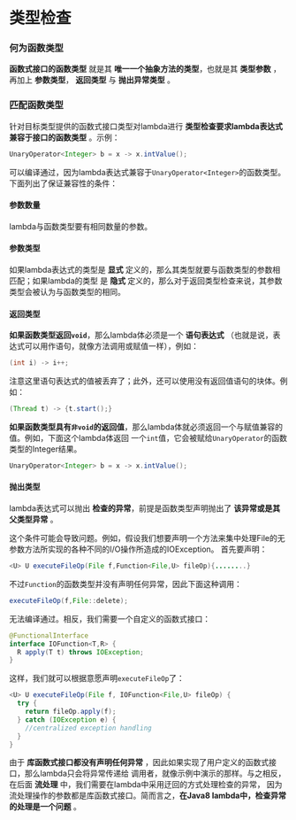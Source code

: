 类型检查
==========================
### 何为函数类型
**函数式接口的函数类型** 就是其 **唯一一个抽象方法的类型**，也就是其 **类型参数** ，再加上 **参数类型**，
**返回类型** 与 **抛出异常类型** 。

### 匹配函数类型
针对目标类型提供的函数式接口类型对lambda进行 **类型检查要求lambda表达式兼容于接口的函数类型** 。示例：
```java
UnaryOperator<Integer> b = x -> x.intValue();
```
可以编译通过，因为lambda表达式兼容于`UnaryOperator<Integer>`的函数类型。下面列出了保证兼容性的条件：
#### 参数数量
lambda与函数类型要有相同数量的参数。
#### 参数类型
如果lambda表达式的类型是 **显式** 定义的，那么其类型就要与函数类型的参数相匹配；如果lambda的类型
是 **隐式** 定义的，那么对于返回类型检查来说，其参数类型会被认为与函数类型的相同。
#### 返回类型
**如果函数类型返回`void`**，那么lambda体必须是一个 **语句表达式** （也就是说，表达式可以用作语句，就像方法调用或赋值一样），例如：
```java
(int i) -> i++;
```
注意这里语句表达式的值被丢弃了；此外，还可以使用没有返回值语句的块体。例如：
```java
(Thread t) -> {t.start();}
```
**如果函数类型具有`非void`的返回值**，那么lambda体就必须返回一个与赋值兼容的值。例如，下面这个lambda体返回
一个`int`值，它会被赋给`UnaryOperator`的函数类型的Integer结果。
```java
UnaryOperator<Integer> b = x -> x.intValue();
```
#### 抛出类型
lambda表达式可以抛出 **检查的异常**，前提是函数类型声明抛出了 **该异常或是其父类型异常** 。

这个条件可能会导致问题。例如，假设我们想要声明一个方法来集中处理File的无参数方法所实现的各种不同的I/O操作所造成的IOException。
首先要声明：
```java
<U> U executeFileOp(File f,Function<File,U> fileOp){........}
```
不过`Function`的函数类型并没有声明任何异常，因此下面这种调用：
```java
executeFileOp(f,File::delete);
```
无法编译通过。相反，我们需要一个自定义的函数式接口：
```java
@FunctionalInterface
interface IOFunction<T,R> {
  R apply(T t) throws IOException;
}
```
这样，我们就可以根据意愿声明`executeFileOp`了：
```java
<U> U executeFileOp(File f, IOFunction<File,U> fileOp) {
  try {
    return fileOp.apply(f);
  } catch (IOException e) {
    //centralized exception handling
  }
}
```
由于 **库函数式接口都没有声明任何异常** ，因此如果实现了用户定义的函数式接口，那么lambda只会将异常传递给
调用者，就像示例中演示的那样。与之相反，在后面 **流处理** 中，我们需要在lambda中采用迂回的方式处理检查的异常，
因为流处理操作的参数都是库函数式接口。简而言之，**在Java8 lambda中，检查异常的处理是一个问题** 。

